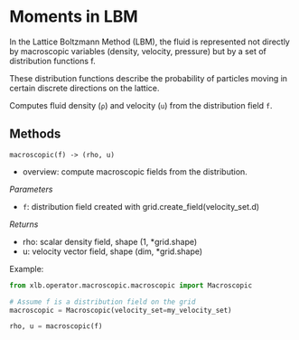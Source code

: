 # Moments in LBM

In the Lattice Boltzmann Method (LBM), the fluid is represented not directly by macroscopic variables (density, velocity, pressure) but by a set of distribution functions f.

These distribution functions describe the probability of particles moving in certain discrete directions on the lattice.

Computes fluid density (`ρ`) and velocity (`u`) from the distribution field `f`.

## Methods

`macroscopic(f) -> (rho, u)`

- overview: compute macroscopic fields from the distribution.

*Parameters*

- `f`: distribution field created with grid.create_field(velocity_set.d)

*Returns*

- rho: scalar density field, shape (1, *grid.shape)
- u: velocity vector field, shape (dim, *grid.shape)

Example:

```python
from xlb.operator.macroscopic.macroscopic import Macroscopic

# Assume f is a distribution field on the grid
macroscopic = Macroscopic(velocity_set=my_velocity_set)

rho, u = macroscopic(f)
```